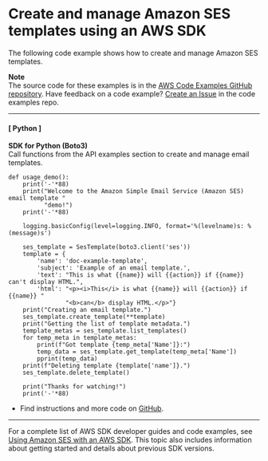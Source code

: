 # Create and manage Amazon SES templates using an AWS SDK<a name="example_ses_Scenario_Templates_section"></a>

The following code example shows how to create and manage Amazon SES templates\.

**Note**  
The source code for these examples is in the [AWS Code Examples GitHub repository](https://github.com/awsdocs/aws-doc-sdk-examples)\. Have feedback on a code example? [Create an Issue](https://github.com/awsdocs/aws-doc-sdk-examples/issues/new/choose) in the code examples repo\. 

------
#### [ Python ]

**SDK for Python \(Boto3\)**  
Call functions from the API examples section to create and manage email templates\.  

```
def usage_demo():
    print('-'*88)
    print("Welcome to the Amazon Simple Email Service (Amazon SES) email template "
          "demo!")
    print('-'*88)

    logging.basicConfig(level=logging.INFO, format='%(levelname)s: %(message)s')

    ses_template = SesTemplate(boto3.client('ses'))
    template = {
        'name': 'doc-example-template',
        'subject': 'Example of an email template.',
        'text': "This is what {{name}} will {{action}} if {{name}} can't display HTML.",
        'html': "<p><i>This</i> is what {{name}} will {{action}} if {{name}} "
                "<b>can</b> display HTML.</p>"}
    print("Creating an email template.")
    ses_template.create_template(**template)
    print("Getting the list of template metadata.")
    template_metas = ses_template.list_templates()
    for temp_meta in template_metas:
        print(f"Got template {temp_meta['Name']}:")
        temp_data = ses_template.get_template(temp_meta['Name'])
        pprint(temp_data)
    print(f"Deleting template {template['name']}.")
    ses_template.delete_template()

    print("Thanks for watching!")
    print('-'*88)
```
+  Find instructions and more code on [GitHub](https://github.com/awsdocs/aws-doc-sdk-examples/tree/main/python/example_code/ses#code-examples)\. 

------

For a complete list of AWS SDK developer guides and code examples, see [Using Amazon SES with an AWS SDK](sdk-general-information-section.md)\. This topic also includes information about getting started and details about previous SDK versions\.